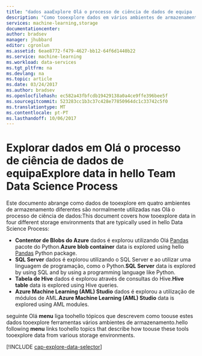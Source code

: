 ```yaml
---
title: "dados aaaExplore Olá o processo de ciência de dados de equipa | Microsoft Docs"
description: "Como tooexplore dados em vários ambientes de armazenamento."
services: machine-learning,storage
documentationcenter: 
author: bradsev
manager: jhubbard
editor: cgronlun
ms.assetid: 6eae8772-f479-4627-bb12-64f6d1440b22
ms.service: machine-learning
ms.workload: data-services
ms.tgt_pltfrm: na
ms.devlang: na
ms.topic: article
ms.date: 03/24/2017
ms.author: bradsev
ms.openlocfilehash: ec582a43fbfcdb19429138a0a4ce9ffe396bee5f
ms.sourcegitcommit: 523283cc1b3c37c428e77850964dc1c33742c5f0
ms.translationtype: MT
ms.contentlocale: pt-PT
ms.lasthandoff: 10/06/2017
---
```

# <a name="explore-data-in-hello-team-data-science-process"></a><span data-ttu-id="b4921-103">Explorar dados em Olá o processo de ciência de dados de equipa</span><span class="sxs-lookup"><span data-stu-id="b4921-103">Explore data in hello Team Data Science Process</span></span>
<span data-ttu-id="b4921-104">Este documento abrange como dados de tooexplore em quatro ambientes de armazenamento diferentes são normalmente utilizadas nas Olá o processo de ciência de dados:</span><span class="sxs-lookup"><span data-stu-id="b4921-104">This document covers how tooexplore data in four different storage environments that are typically used in hello Data Science Process:</span></span>

* <span data-ttu-id="b4921-105">**Contentor de Blobs do Azure** dados é explorou utilizando Olá [Pandas](http://pandas.pydata.org/) pacote do Python.</span><span class="sxs-lookup"><span data-stu-id="b4921-105">**Azure blob container** data is explored using hello [Pandas](http://pandas.pydata.org/) Python package.</span></span>
* <span data-ttu-id="b4921-106">**SQL Server** dados é explorou utilizando o SQL Server e ao utilizar uma linguagem de programação, como o Python.</span><span class="sxs-lookup"><span data-stu-id="b4921-106">**SQL Server** data is explored by using SQL and by using a programming language like Python.</span></span>
* <span data-ttu-id="b4921-107">**Tabela de Hive** dados é explorou através de consultas do Hive.</span><span class="sxs-lookup"><span data-stu-id="b4921-107">**Hive table** data is explored using Hive queries.</span></span>
* <span data-ttu-id="b4921-108">**Azure Machine Learning (AML) Studio** dados é explorou a utilização de módulos de AML.</span><span class="sxs-lookup"><span data-stu-id="b4921-108">**Azure Machine Learning (AML) Studio** data is explored using AML modules.</span></span>

<span data-ttu-id="b4921-109">seguinte Olá **menu** liga toohello tópicos que descrevem como toouse estes dados tooexplore ferramentas vários ambientes de armazenamento.</span><span class="sxs-lookup"><span data-stu-id="b4921-109">hello following **menu** links toohello topics that describe how toouse these tools tooexplore data from various storage environments.</span></span> 

[!INCLUDE [cap-explore-data-selector](../../includes/cap-explore-data-selector.md)]


